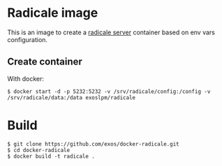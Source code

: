 # Radicale image

This is an image to create a [radicale server](https://github.com/Kozea/Radicale)
container based on env vars configuration.

## Create container

With docker:

    $ docker start -d -p 5232:5232 -v /srv/radicale/config:/config -v /srv/radicale/data:/data exoslpm/radicale

# Build

    $ git clone https://github.com/exos/docker-radicale.git 
    $ cd docker-radicale
    $ docker build -t radicale .
